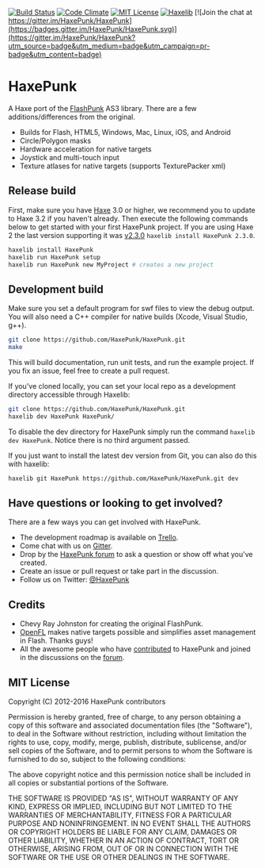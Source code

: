 [![Build Status](https://img.shields.io/travis/HaxePunk/HaxePunk/dev.svg?style=flat)](https://travis-ci.org/HaxePunk/HaxePunk)
[![Code Climate](https://codeclimate.com/github/HaxePunk/HaxePunk/badges/gpa.svg)](https://codeclimate.com/github/HaxePunk/HaxePunk)
[![MIT License](https://img.shields.io/badge/license-MIT-blue.svg?style=flat)](LICENSE)
[![Haxelib](https://img.shields.io/github/tag/haxepunk/haxepunk.svg?style=flat&label=haxelib)](http://lib.haxe.org/p/haxepunk)
[![Join the chat at https://gitter.im/HaxePunk/HaxePunk](https://badges.gitter.im/HaxePunk/HaxePunk.svg)](https://gitter.im/HaxePunk/HaxePunk?utm_source=badge&utm_medium=badge&utm_campaign=pr-badge&utm_content=badge)

# HaxePunk

A Haxe port of the [FlashPunk](http://useflashpunk.net) AS3 library. There are a few additions/differences from the original.

* Builds for Flash, HTML5, Windows, Mac, Linux, iOS, and Android
* Circle/Polygon masks
* Hardware acceleration for native targets
* Joystick and multi-touch input
* Texture atlases for native targets (supports TexturePacker xml)

## Release build

First, make sure you have [Haxe](http://haxe.org) 3.0 or higher, we recommend you to update to Haxe 3.2 if you haven't already. Then execute the following commands below to get started with your first HaxePunk project.
If you are using Haxe 2 the last version supporting it was [v2.3.0](https://github.com/HaxePunk/HaxePunk/releases/tag/v2.3.0) `haxelib install HaxePunk 2.3.0`.

```bash
haxelib install HaxePunk
haxelib run HaxePunk setup
haxelib run HaxePunk new MyProject # creates a new project
```

## Development build

Make sure you set a default program for swf files to view the debug output. You will also need a C++ compiler for native builds (Xcode, Visual Studio, g++).

```bash
git clone https://github.com/HaxePunk/HaxePunk.git
make
```

This will build documentation, run unit tests, and run the example project. If you fix an issue, feel free to create a pull request.

If you've cloned locally, you can set your local repo as a development directory accessible through Haxelib:

```bash
git clone https://github.com/HaxePunk/HaxePunk.git
haxelib dev HaxePunk HaxePunk/
```

To disable the dev directory for HaxePunk simply run the command `haxelib dev HaxePunk`. Notice there is no third argument passed.

If you just want to install the latest dev version from Git, you can also do this with haxelib:

```bash
haxelib git HaxePunk https://github.com/HaxePunk/HaxePunk.git dev
```

## Have questions or looking to get involved?

There are a few ways you can get involved with HaxePunk.

* The development roadmap is available on [Trello](https://trello.com/b/WZrfACWS/haxepunk-development).
* Come chat with us on [Gitter](https://gitter.im/HaxePunk/HaxePunk).
*	Drop by the [HaxePunk forum](http://forum.haxepunk.com) to ask a question or show off what you've created.
*	Create an issue or pull request or take part in the discussion.
*	Follow us on Twitter: [@HaxePunk](https://twitter.com/intent/user?screen_name=HaxePunk)

## Credits

*	Chevy Ray Johnston for creating the original FlashPunk.
*	[OpenFL](http://www.openfl.org/) makes native targets possible and simplifies asset management in Flash. Thanks guys!
*	All the awesome people who have [contributed](https://github.com/HaxePunk/HaxePunk/graphs/contributors) to HaxePunk and joined in the discussions on the [forum](http://forum.haxepunk.com).

## MIT License

Copyright (C) 2012-2016 HaxePunk contributors

Permission is hereby granted, free of charge, to any person obtaining a copy of this software and associated documentation files (the "Software"), to deal in the Software without restriction, including without limitation the rights to use, copy, modify, merge, publish, distribute, sublicense, and/or sell copies of the Software, and to permit persons to whom the Software is furnished to do so, subject to the following conditions:

The above copyright notice and this permission notice shall be included in all copies or substantial portions of the Software.

THE SOFTWARE IS PROVIDED "AS IS", WITHOUT WARRANTY OF ANY KIND, EXPRESS OR IMPLIED, INCLUDING BUT NOT LIMITED TO THE WARRANTIES OF MERCHANTABILITY, FITNESS FOR A PARTICULAR PURPOSE AND NONINFRINGEMENT. IN NO EVENT SHALL THE AUTHORS OR COPYRIGHT HOLDERS BE LIABLE FOR ANY CLAIM, DAMAGES OR OTHER LIABILITY, WHETHER IN AN ACTION OF CONTRACT, TORT OR OTHERWISE, ARISING FROM, OUT OF OR IN CONNECTION WITH THE SOFTWARE OR THE USE OR OTHER DEALINGS IN THE SOFTWARE.
